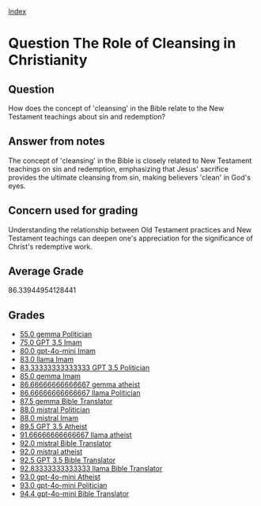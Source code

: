 
[Index](../../index.md)
# Question The Role of Cleansing in Christianity
## Question
How does the concept of 'cleansing' in the Bible relate to the New Testament teachings about sin and redemption?

## Answer from notes
The concept of 'cleansing' in the Bible is closely related to New Testament teachings on sin and redemption, emphasizing that Jesus' sacrifice provides the ultimate cleansing from sin, making believers 'clean' in God's eyes.

## Concern used for grading
Understanding the relationship between Old Testament practices and New Testament teachings can deepen one's appreciation for the significance of Christ's redemptive work.

## Average Grade
86.33944954128441

## Grades
 * [55.0 gemma Politician](../answers/gemma_Politician/The_Role_of_Cleansing_in_Christianity.md)
 * [75.0 GPT 3.5 Imam](../answers/GPT_3.5_Imam/The_Role_of_Cleansing_in_Christianity.md)
 * [80.0 gpt-4o-mini Imam](../answers/gpt-4o-mini_Imam/The_Role_of_Cleansing_in_Christianity.md)
 * [83.0 llama Imam](../answers/llama_Imam/The_Role_of_Cleansing_in_Christianity.md)
 * [83.33333333333333 GPT 3.5 Politician](../answers/GPT_3.5_Politician/The_Role_of_Cleansing_in_Christianity.md)
 * [85.0 gemma Imam](../answers/gemma_Imam/The_Role_of_Cleansing_in_Christianity.md)
 * [86.66666666666667 gemma atheist](../answers/gemma_atheist/The_Role_of_Cleansing_in_Christianity.md)
 * [86.66666666666667 llama Politician](../answers/llama_Politician/The_Role_of_Cleansing_in_Christianity.md)
 * [87.5 gemma Bible Translator](../answers/gemma_Bible_Translator/The_Role_of_Cleansing_in_Christianity.md)
 * [88.0 mistral Politician](../answers/mistral_Politician/The_Role_of_Cleansing_in_Christianity.md)
 * [88.0 mistral Imam](../answers/mistral_Imam/The_Role_of_Cleansing_in_Christianity.md)
 * [89.5 GPT 3.5 Atheist](../answers/GPT_3.5_Atheist/The_Role_of_Cleansing_in_Christianity.md)
 * [91.66666666666667 llama atheist](../answers/llama_atheist/The_Role_of_Cleansing_in_Christianity.md)
 * [92.0 mistral Bible Translator](../answers/mistral_Bible_Translator/The_Role_of_Cleansing_in_Christianity.md)
 * [92.0 mistral atheist](../answers/mistral_atheist/The_Role_of_Cleansing_in_Christianity.md)
 * [92.5 GPT 3.5 Bible Translator](../answers/GPT_3.5_Bible_Translator/The_Role_of_Cleansing_in_Christianity.md)
 * [92.83333333333333 llama Bible Translator](../answers/llama_Bible_Translator/The_Role_of_Cleansing_in_Christianity.md)
 * [93.0 gpt-4o-mini Atheist](../answers/gpt-4o-mini_Atheist/The_Role_of_Cleansing_in_Christianity.md)
 * [93.0 gpt-4o-mini Politician](../answers/gpt-4o-mini_Politician/The_Role_of_Cleansing_in_Christianity.md)
 * [94.4 gpt-4o-mini Bible Translator](../answers/gpt-4o-mini_Bible_Translator/The_Role_of_Cleansing_in_Christianity.md)
